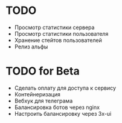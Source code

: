 # TODO

- Просмотр статистики сервера
- Просмотр статистики пользователя
- Хранение стейтов пользователей
- Релиз альфы

# TODO for Beta
- Сделать оплату для доступа к сервису
- Контейнеризация
- Вебхук для телеграма
- Балансировка ботов через nginx
- Настроить балансировку через 3x-ui